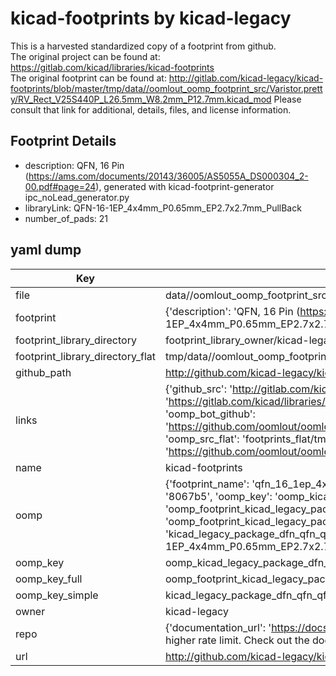 # kicad-footprints by kicad-legacy  
This is a harvested standardized copy of a footprint from github.  
The original project can be found at:  
https://gitlab.com/kicad/libraries/kicad-footprints  
The original footprint can be found at:
http://gitlab.com/kicad-legacy/kicad-footprints/blob/master/tmp/data//oomlout_oomp_footprint_src/Varistor.pretty/RV_Rect_V25S440P_L26.5mm_W8.2mm_P12.7mm.kicad_mod
Please consult that link for additional, details, files, and license information.  
## Footprint Details
* description: QFN, 16 Pin (https://ams.com/documents/20143/36005/AS5055A_DS000304_2-00.pdf#page=24), generated with kicad-footprint-generator ipc_noLead_generator.py  
* libraryLink: QFN-16-1EP_4x4mm_P0.65mm_EP2.7x2.7mm_PullBack  
* number_of_pads: 21  
## yaml dump  
| Key | Value |  
| --- | --- |  
| file | data//oomlout_oomp_footprint_src/kicad-footprints/Package_DFN_QFN.pretty/QFN-16-1EP_4x4mm_P0.65mm_EP2.7x2.7mm_PullBack.kicad_mod |  
| footprint | {'description': 'QFN, 16 Pin (https://ams.com/documents/20143/36005/AS5055A_DS000304_2-00.pdf#page=24), generated with kicad-footprint-generator ipc_noLead_generator.py', 'libraryLink': 'QFN-16-1EP_4x4mm_P0.65mm_EP2.7x2.7mm_PullBack', 'number_of_pads': 21} |  
| footprint_library_directory | footprint_library_owner/kicad-legacy_kicad-footprints |  
| footprint_library_directory_flat | tmp/data//oomlout_oomp_footprint_src/footprints_flat/kicad_legacy_package_dfn_qfn_qfn_16_1ep_4x4mm_p0_65mm_ep2_7x2_7mm_pullback/working |  
| github_path | http://github.com/kicad-legacy/kicad-footprints/blob/master/tmp/data//oomlout_oomp_footprint_src/Package_DFN_QFN.pretty/QFN-16-1EP_4x4mm_P0.65mm_EP2.7x2.7mm_PullBack.kicad_mod |  
| links | {'github_src': 'http://gitlab.com/kicad-legacy/kicad-footprints/blob/master/tmp/data//oomlout_oomp_footprint_src/Varistor.pretty/RV_Rect_V25S440P_L26.5mm_W8.2mm_P12.7mm.kicad_mod', 'github_src_repo': 'https://gitlab.com/kicad/libraries/kicad-footprints', 'oomp_bot': 'tmp/data//oomlout_oomp_footprint_src/footprints/kicad_legacy_package_dfn_qfn_qfn_16_1ep_4x4mm_p0_65mm_ep2_7x2_7mm_pullback/working', 'oomp_bot_github': 'https://github.com/oomlout/oomlout_oomp_footprint_bot/tree/main/tmp/data//oomlout_oomp_footprint_src/footprints/kicad_legacy_package_dfn_qfn_qfn_16_1ep_4x4mm_p0_65mm_ep2_7x2_7mm_pullback/working', 'oomp_src_flat': 'footprints_flat/tmp/data//oomlout_oomp_footprint_src/footprints_flat/kicad_legacy_package_dfn_qfn_qfn_16_1ep_4x4mm_p0_65mm_ep2_7x2_7mm_pullback/working', 'oomp_src_flat_github': 'https://github.com/oomlout/oomlout_oomp_footprint_src/tree/main/tmp/data//oomlout_oomp_footprint_src/footprints_flat/kicad_legacy_package_dfn_qfn_qfn_16_1ep_4x4mm_p0_65mm_ep2_7x2_7mm_pullback/working'} |  
| name | kicad-footprints |  
| oomp | {'footprint_name': 'qfn_16_1ep_4x4mm_p0_65mm_ep2_7x2_7mm_pullback', 'library_name': 'package_dfn_qfn', 'md5': '8067b540a0a83c0b216b1fa91028ea89', 'md5_10': '8067b540a0', 'md5_5': '8067b', 'md5_6': '8067b5', 'oomp_key': 'oomp_kicad_legacy_package_dfn_qfn_qfn_16_1ep_4x4mm_p0_65mm_ep2_7x2_7mm_pullback', 'oomp_key_extra': 'oomp_footprint_kicad_legacy_package_dfn_qfn_qfn_16_1ep_4x4mm_p0_65mm_ep2_7x2_7mm_pullback', 'oomp_key_full': 'oomp_footprint_kicad_legacy_package_dfn_qfn_qfn_16_1ep_4x4mm_p0_65mm_ep2_7x2_7mm_pullback_8067b5', 'oomp_key_simple': 'kicad_legacy_package_dfn_qfn_qfn_16_1ep_4x4mm_p0_65mm_ep2_7x2_7mm_pullback', 'original_filename': 'data//oomlout_oomp_footprint_src/kicad-footprints/Package_DFN_QFN.pretty/QFN-16-1EP_4x4mm_P0.65mm_EP2.7x2.7mm_PullBack.kicad_mod', 'owner_name': 'kicad_legacy'} |  
| oomp_key | oomp_kicad_legacy_package_dfn_qfn_qfn_16_1ep_4x4mm_p0_65mm_ep2_7x2_7mm_pullback |  
| oomp_key_full | oomp_footprint_kicad_legacy_package_dfn_qfn_qfn_16_1ep_4x4mm_p0_65mm_ep2_7x2_7mm_pullback |  
| oomp_key_simple | kicad_legacy_package_dfn_qfn_qfn_16_1ep_4x4mm_p0_65mm_ep2_7x2_7mm_pullback |  
| owner | kicad-legacy |  
| repo | {'documentation_url': 'https://docs.github.com/rest/overview/resources-in-the-rest-api#rate-limiting', 'message': "API rate limit exceeded for 84.66.142.224. (But here's the good news: Authenticated requests get a higher rate limit. Check out the documentation for more details.)"} |  
| url | http://github.com/kicad-legacy/kicad-footprints |  


